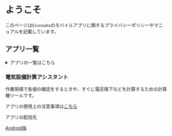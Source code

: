 # ようこそ

このページは`Esunowba`のモバイルアプリに関するプライバシーポリシーやマニュアルを記載しています。

## アプリ一覧

<details>
<summary>アプリの一覧はこちら</summary>

- 電気設備アシスタント(Android)

</details>

### 電気設備計算アシスタント

作業現場で各値の確認をするときや、すぐに電圧降下などを計算するための計算機ツールです。

アプリの使用上の注意事項は[こちら](elec_calculator/home.md)

アプリの配信先

[Android版](https://play.google.com/store/apps/details?id=com.github.snova301.elec_calculator)
